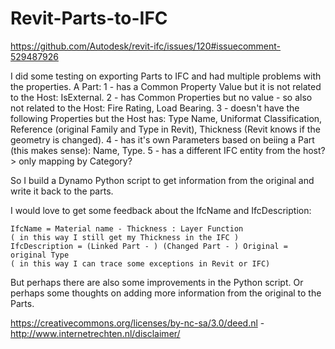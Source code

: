 # Revit-Parts-to-IFC
https://github.com/Autodesk/revit-ifc/issues/120#issuecomment-529487926

I did some testing on exporting Parts to IFC and had multiple problems with the properties.
A Part:
    1 - has a Common Property Value but it is not related to the Host:
        IsExternal.
    2 - has Common Properties but no value - so also not related to the Host:
        Fire Rating,
        Load Bearing.
    3 - doesn't have the following Properties but the Host has:
        Type Name,
        Uniformat Classification,
        Reference (original Family and Type in Revit),
        Thickness (Revit knows if the geometry is changed).
    4 - has it's own Parameters based on beiing a Part (this makes sense):
        Name,
        Type.
    5 - has a different IFC entity from the host? > only mapping by Category?

So I build a Dynamo Python script to get information from the original and write it back to the parts.

I would love to get some feedback about the IfcName and IfcDescription:

    IfcName = Material name - Thickness : Layer Function
    ( in this way I still get my Thickness in the IFC )
    IfcDescription = (Linked Part - ) (Changed Part - ) Original = original Type
    ( in this way I can trace some exceptions in Revit or IFC)

But perhaps there are also some improvements in the Python script.
Or perhaps some thoughts on adding more information from the original to the Parts.

https://creativecommons.org/licenses/by-nc-sa/3.0/deed.nl - http://www.internetrechten.nl/disclaimer/
